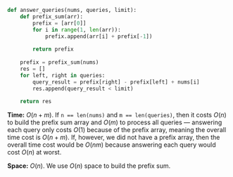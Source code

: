 ```python
def answer_queries(nums, queries, limit):
    def prefix_sum(arr):
        prefix = [arr[0]]
        for i in range(1, len(arr)):
            prefix.append(arr[i] + prefix[-1])
            
        return prefix
    
    prefix = prefix_sum(nums)
    res = []
    for left, right in queries:
        query_result = prefix[right] - prefix[left] + nums[i]
        res.append(query_result < limit)
        
    return res
```

**Time:** $O(n + m)$. If `n == len(nums)` and `m == len(queries)`, then it costs $O(n)$ to build the prefix sum array and $O(m)$ to process all queries &#8212; answering each query only costs $O(1)$ because of the prefix array, meaning the overall time cost is $O(n + m)$. If, however, we did not have a prefix array, then the overall time cost would be $O(nm)$ because answering each query would cost $O(n)$ at worst.

**Space:** $O(n)$. We use $O(n)$ space to build the prefix sum.